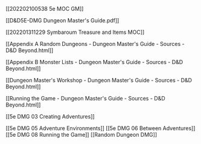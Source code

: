 [[202202100538 5e MOC GM]]

[[D&D5E-DMG Dungeon Master's Guide.pdf]]

[[202201311229 Symbaroum Treasure and  Items MOC]]


[[Appendix A Random Dungeons - Dungeon Master's Guide - Sources - D&D Beyond.html]]

[[Appendix B Monster Lists - Dungeon Master's Guide - Sources - D&D Beyond.html]]

[[Dungeon Master's Workshop - Dungeon Master's Guide - Sources - D&D Beyond.html]]

[[Running the Game - Dungeon Master's Guide - Sources - D&D Beyond.html]]

[[5e DMG 03 Creating Adventures]]

[[5e DMG 05 Adventure Environments]]
[[5e DMG 06 Between Adventures]]
[[5e DMG 08 Running the Game]]
[[Random Dungeon DMG]]
